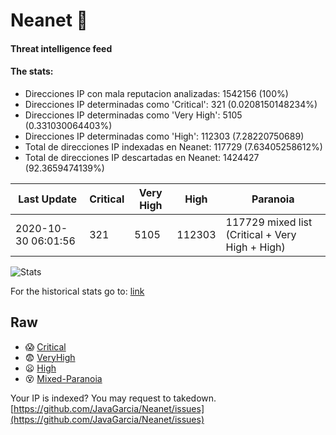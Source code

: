 # Neanet :hocho:
#### Threat intelligence feed
#### The stats:

- Direcciones IP con mala reputacion analizadas: 1542156 (100%)
- Direcciones IP determinadas como 'Critical':  321 (0.0208150148234%)
- Direcciones IP determinadas como 'Very High':  5105 (0.331030064403%)
- Direcciones IP determinadas como 'High':  112303 (7.28220750689)
- Total de direcciones IP indexadas en Neanet:  117729 (7.63405258612%)
- Total de direcciones IP descartadas en Neanet:  1424427 (92.3659474139%)

| Last Update | Critical | Very High | High | Paranoia |
| --- | --- | --- | --- | --- |
| 2020-10-30 06:01:56 | 321 | 5105 | 112303 | 117729 mixed list (Critical + Very High + High)|

![Stats](https://docs.google.com/spreadsheets/d/e/2PACX-1vSnaNMIXVabIpDJjufMlzH7poXnshF3mgd8Is1g9ytUEzVsP5my4Trn8f-xkoLLQ38xpL3HtmUexLo6/pubchart?oid=501124687&format=image)

For the historical stats go to: [link](/stats.csv)
## Raw
- :scream: [Critical](https://raw.githubusercontent.com/JavaGarcia/Neanet/master/blacklists/neanet_critical.txt)
- :fearful: [VeryHigh](https://raw.githubusercontent.com/JavaGarcia/Neanet/master/blacklists/neanet_veryHigh.txtt)
- :frowning: [High](https://raw.githubusercontent.com/JavaGarcia/Neanet/master/blacklists/neanet_high.txt)
- :dizzy_face: [Mixed-Paranoia](https://raw.githubusercontent.com/JavaGarcia/Neanet/master/blacklists/neanet_all.txt)


Your IP is indexed? You may request to takedown. [https://github.com/JavaGarcia/Neanet/issues](https://github.com/JavaGarcia/Neanet/issues)










































































































































































































































































































































































































































































































































































































































































































































































































































































































































































































































































































































































































































































































































































































































































































































































































































































































































































































































